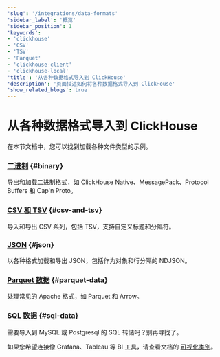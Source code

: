 ```yaml
---
'slug': '/integrations/data-formats'
'sidebar_label': '概览'
'sidebar_position': 1
'keywords':
- 'clickhouse'
- 'CSV'
- 'TSV'
- 'Parquet'
- 'clickhouse-client'
- 'clickhouse-local'
'title': '从各种数据格式导入到 ClickHouse'
'description': '页面描述如何将各种数据格式导入到 ClickHouse'
'show_related_blogs': true
---
```



# 从各种数据格式导入到 ClickHouse

在本节文档中，您可以找到加载各种文件类型的示例。

### [**二进制**](/integrations/data-ingestion/data-formats/binary.md) {#binary}

导出和加载二进制格式，如 ClickHouse Native、MessagePack、Protocol Buffers 和 Cap'n Proto。

### [**CSV 和 TSV**](/integrations/data-ingestion/data-formats/csv-tsv.md) {#csv-and-tsv}

导入和导出 CSV 系列，包括 TSV，支持自定义标题和分隔符。

### [**JSON**](/integrations/data-ingestion/data-formats/json/intro.md) {#json}

以各种格式加载和导出 JSON，包括作为对象和行分隔的 NDJSON。

### [**Parquet 数据**](/integrations/data-ingestion/data-formats/parquet.md) {#parquet-data}

处理常见的 Apache 格式，如 Parquet 和 Arrow。

### [**SQL 数据**](/integrations/data-ingestion/data-formats/sql.md) {#sql-data}

需要导入到 MySQL 或 Postgresql 的 SQL 转储吗？别再寻找了。

如果您希望连接像 Grafana、Tableau 等 BI 工具，请查看文档的 [可视化类别](../../data-visualization/index.md)。
